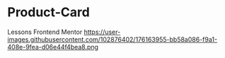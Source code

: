 # Product-Card
Lessons Frontend Mentor
https://user-images.githubusercontent.com/102876402/176163955-bb58a086-f9a1-408e-9fea-d06e44f4bea8.png
